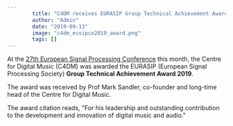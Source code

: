 ```yaml
---
        title: "C4DM receives EURASIP Group Technical Achievement Award"
        author: "Admin"
        date: "2019-09-13"
        image: "c4dm_eusipco2019_award.png"
        tags: []
---
```

    

At the [27th European Signal Processing Conference](http://eusipco2019.org/) this month, the Centre for Digital Music (C4DM) was awarded the EURASIP (European Signal Processing Society) **Group Technical Achievement Award 2019**.

The award was received by Prof Mark Sandler, co-founder and long-time head of the Centre for Digital Music.



The award citation reads, "For his leadership and outstanding contribution to the development and innovation of digital music and audio."
